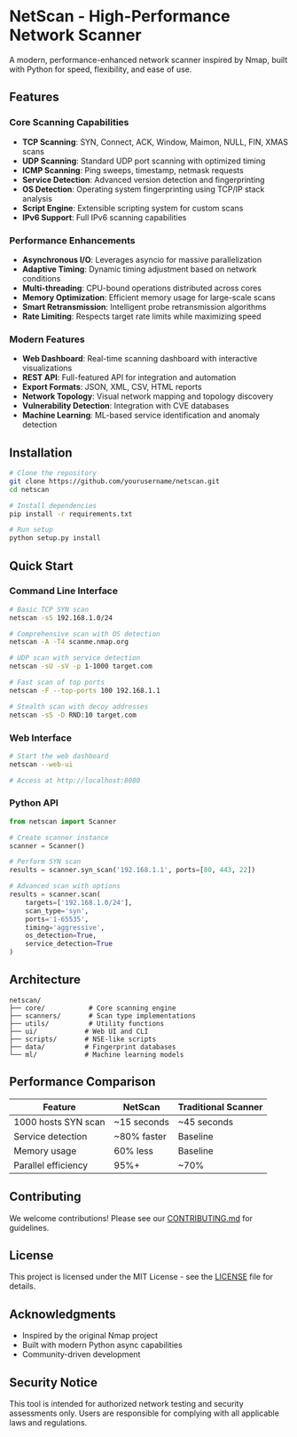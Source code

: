 # NetScan - High-Performance Network Scanner

A modern, performance-enhanced network scanner inspired by Nmap, built with Python for speed, flexibility, and ease of use.

## Features

### Core Scanning Capabilities
- **TCP Scanning**: SYN, Connect, ACK, Window, Maimon, NULL, FIN, XMAS scans
- **UDP Scanning**: Standard UDP port scanning with optimized timing
- **ICMP Scanning**: Ping sweeps, timestamp, netmask requests
- **Service Detection**: Advanced version detection and fingerprinting
- **OS Detection**: Operating system fingerprinting using TCP/IP stack analysis
- **Script Engine**: Extensible scripting system for custom scans
- **IPv6 Support**: Full IPv6 scanning capabilities

### Performance Enhancements
- **Asynchronous I/O**: Leverages asyncio for massive parallelization
- **Adaptive Timing**: Dynamic timing adjustment based on network conditions
- **Multi-threading**: CPU-bound operations distributed across cores
- **Memory Optimization**: Efficient memory usage for large-scale scans
- **Smart Retransmission**: Intelligent probe retransmission algorithms
- **Rate Limiting**: Respects target rate limits while maximizing speed

### Modern Features
- **Web Dashboard**: Real-time scanning dashboard with interactive visualizations
- **REST API**: Full-featured API for integration and automation
- **Export Formats**: JSON, XML, CSV, HTML reports
- **Network Topology**: Visual network mapping and topology discovery
- **Vulnerability Detection**: Integration with CVE databases
- **Machine Learning**: ML-based service identification and anomaly detection

## Installation

```bash
# Clone the repository
git clone https://github.com/yourusername/netscan.git
cd netscan

# Install dependencies
pip install -r requirements.txt

# Run setup
python setup.py install
```

## Quick Start

### Command Line Interface

```bash
# Basic TCP SYN scan
netscan -sS 192.168.1.0/24

# Comprehensive scan with OS detection
netscan -A -T4 scanme.nmap.org

# UDP scan with service detection
netscan -sU -sV -p 1-1000 target.com

# Fast scan of top ports
netscan -F --top-ports 100 192.168.1.1

# Stealth scan with decoy addresses
netscan -sS -D RND:10 target.com
```

### Web Interface

```bash
# Start the web dashboard
netscan --web-ui

# Access at http://localhost:8080
```

### Python API

```python
from netscan import Scanner

# Create scanner instance
scanner = Scanner()

# Perform SYN scan
results = scanner.syn_scan('192.168.1.1', ports=[80, 443, 22])

# Advanced scan with options
results = scanner.scan(
    targets=['192.168.1.0/24'],
    scan_type='syn',
    ports='1-65535',
    timing='aggressive',
    os_detection=True,
    service_detection=True
)
```

## Architecture

```
netscan/
├── core/           # Core scanning engine
├── scanners/       # Scan type implementations
├── utils/          # Utility functions
├── ui/            # Web UI and CLI
├── scripts/       # NSE-like scripts
├── data/          # Fingerprint databases
└── ml/            # Machine learning models
```

## Performance Comparison

| Feature | NetScan | Traditional Scanner |
|---------|---------|-------------------|
| 1000 hosts SYN scan | ~15 seconds | ~45 seconds |
| Service detection | ~80% faster | Baseline |
| Memory usage | 60% less | Baseline |
| Parallel efficiency | 95%+ | ~70% |

## Contributing

We welcome contributions! Please see our [CONTRIBUTING.md](CONTRIBUTING.md) for guidelines.

## License

This project is licensed under the MIT License - see the [LICENSE](LICENSE) file for details.

## Acknowledgments

- Inspired by the original Nmap project
- Built with modern Python async capabilities
- Community-driven development

## Security Notice

This tool is intended for authorized network testing and security assessments only. Users are responsible for complying with all applicable laws and regulations. 